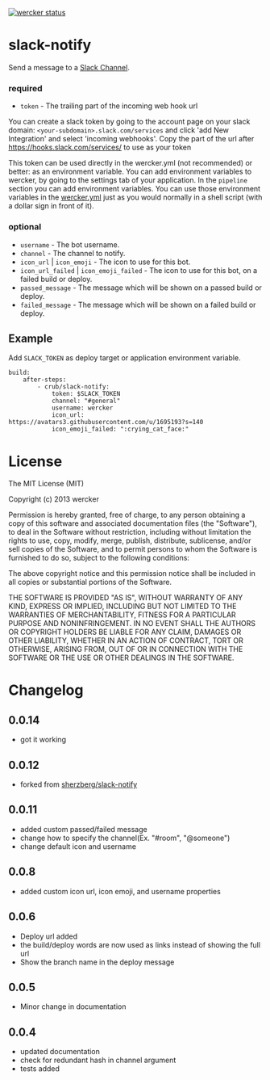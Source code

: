 [![wercker status](https://app.wercker.com/status/c1decccd19507e004590d671aa42082b/m "wercker status")](https://app.wercker.com/project/bykey/c1decccd19507e004590d671aa42082b)

# slack-notify

Send a message to a [Slack Channel](https://slack.com/).

### required

* `token` - The trailing part of the incoming web hook url

You can create a slack token by going to the account page on your slack domain:
`<your-subdomain>.slack.com/services` and click 'add New Integration' and select
'incoming webhooks'. Copy the part of the url after https://hooks.slack.com/services/
to use as your token

This token can be used directly in the wercker.yml (not
recommended) or better: as an environment variable. You can add environment
variables to wercker, by going to the settings tab of your application.
In the `pipeline` section you can add environment variables. You can use
those environment variables in the [wercker.yml](http://devcenter.wercker.com/articles/werckeryml/)
just as you would normally in a shell script (with a dollar sign in front of it).

### optional

* `username` - The bot username.
* `channel` - The channel to notify.
* `icon_url` | `icon_emoji` - The icon to use for this bot.
* `icon_url_failed` | `icon_emoji_failed` - The icon to use for this bot, on a failed build or deploy.
* `passed_message` - The message which will be shown on a passed build or deploy.
* `failed_message` - The message which will be shown on a failed build or deploy.

Example
--------

Add `SLACK_TOKEN` as deploy target or application environment variable.


    build:
        after-steps:
            - crub/slack-notify:
                token: $SLACK_TOKEN
                channel: "#general"
                username: wercker
                icon_url: https://avatars3.githubusercontent.com/u/1695193?s=140
                icon_emoji_failed: ":crying_cat_face:"

# License

The MIT License (MIT)

Copyright (c) 2013 wercker

Permission is hereby granted, free of charge, to any person obtaining a copy of
this software and associated documentation files (the "Software"), to deal in
the Software without restriction, including without limitation the rights to
use, copy, modify, merge, publish, distribute, sublicense, and/or sell copies of
the Software, and to permit persons to whom the Software is furnished to do so,
subject to the following conditions:

The above copyright notice and this permission notice shall be included in all
copies or substantial portions of the Software.

THE SOFTWARE IS PROVIDED "AS IS", WITHOUT WARRANTY OF ANY KIND, EXPRESS OR
IMPLIED, INCLUDING BUT NOT LIMITED TO THE WARRANTIES OF MERCHANTABILITY, FITNESS
FOR A PARTICULAR PURPOSE AND NONINFRINGEMENT. IN NO EVENT SHALL THE AUTHORS OR
COPYRIGHT HOLDERS BE LIABLE FOR ANY CLAIM, DAMAGES OR OTHER LIABILITY, WHETHER
IN AN ACTION OF CONTRACT, TORT OR OTHERWISE, ARISING FROM, OUT OF OR IN
CONNECTION WITH THE SOFTWARE OR THE USE OR OTHER DEALINGS IN THE SOFTWARE.

# Changelog

## 0.0.14
- got it working

## 0.0.12
- forked from [sherzberg/slack-notify](https://github.com/sherzberg/wercker-step-slack-notify)

## 0.0.11
- added custom passed/failed message
- change how to specify the channel(Ex. "#room", "@someone")
- change default icon and username

## 0.0.8
- added custom icon url, icon emoji, and username properties

## 0.0.6
- Deploy url added
- the build/deploy words are now used as links instead of showing the full
url
- Show the branch name in the deploy message

## 0.0.5
- Minor change in documentation

## 0.0.4
- updated documentation
- check for redundant hash in channel argument
- tests added
